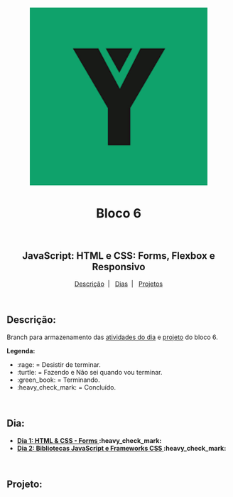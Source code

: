 <h1 align="center">
  <img alt="Imagem da Trybe" src="Imagens/trybe.png" width="400px">
</h1>

<h1 align="center">Bloco 6</h1>
</br>
<h2 align="center">JavaScript: HTML e CSS: Forms, Flexbox e Responsivo</h2>

<p align="center">
  <a href="#descricao">Descrição</a>&nbsp;&nbsp;|&nbsp;&nbsp;
  <a href="#dia">Dias</a>&nbsp;&nbsp;|&nbsp;&nbsp;
  <a href="#projeto">Projetos</a>
</p>

</br>
<h2 id="descricao"><strong>Descrição:</strong></h2>
<p>Branch para armazenamento das <a href="#dia">atividades do dia</a> e <a href="#projeto">projeto</a> do bloco 6.</p>
<strong>Legenda:</strong>
<ul>
 <li>:rage: = Desistir de terminar.</li>
 <li>:turtle: = Fazendo e Não sei quando vou terminar.</li>
 <li>:green_book: = Terminando.</li>
 <li>:heavy_check_mark: = Concluído.</li>
</ul>

</br>
<h2 id="dia"><strong>Dia:<strong></h2>
<ul>
  <li><a href="Bloco_6/Dia_1/">Dia 1: HTML & CSS - Forms </a>:heavy_check_mark:</li>
  <li><a href="Bloco_6/Dia_2/">Dia 2: Bibliotecas JavaScript e Frameworks CSS </a>:heavy_check_mark:</li>
</ul>

</br>
<h2 id="projeto"><strong>Projeto:<strong></h2>
<ul>
</ul>